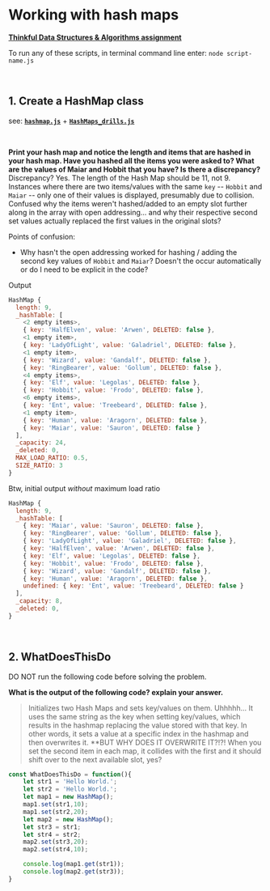 # Working with hash maps

**[Thinkful Data Structures & Algorithms assignment](https://courses.thinkful.com/dsa-v1/checkpoint/7#assignment)**

To run any of these scripts, in terminal command line enter: `node script-name.js`

<br />

## 1. Create a HashMap class

see: **[`hashmap.js`](https://github.com/artificialarea/DSA-Hashmaps/blob/main/hashmap.js)** + **[`HashMaps_drills.js`](https://github.com/artificialarea/DSA-Hashmaps/blob/main/HashMaps_drills.js)**

<br />

**Print your hash map and notice the length and items that are hashed in your hash map. Have you hashed all the items you were asked to? What are the values of Maiar and Hobbit that you have? Is there a discrepancy?** Discrepancy? Yes. The length of the Hash Map should be 11, not 9. Instances where there are two items/values with the same `key` -- `Hobbit` and `Maiar` -- only one of their values is displayed, presumably due to collision. Confused why the items weren't hashed/added to an empty slot further along in the array with open addressing... and why their respective second set values actually replaced the first values in the original slots?

Points of confusion:

* Why hasn't the open addressing worked for hashing / adding the second key values of `Hobbit` and `Maiar`? Doesn't the occur automatically or do I need to be explicit in the code?


Output
```js
HashMap {
  length: 9,
  _hashTable: [
    <2 empty items>,
    { key: 'HalfElven', value: 'Arwen', DELETED: false },
    <1 empty item>,
    { key: 'LadyOfLight', value: 'Galadriel', DELETED: false },
    <1 empty item>,
    { key: 'Wizard', value: 'Gandalf', DELETED: false },
    { key: 'RingBearer', value: 'Gollum', DELETED: false },
    <4 empty items>,
    { key: 'Elf', value: 'Legolas', DELETED: false },
    { key: 'Hobbit', value: 'Frodo', DELETED: false },
    <6 empty items>,
    { key: 'Ent', value: 'Treebeard', DELETED: false },
    <1 empty item>,
    { key: 'Human', value: 'Aragorn', DELETED: false },
    { key: 'Maiar', value: 'Sauron', DELETED: false }
  ],
  _capacity: 24,
  _deleted: 0,
  MAX_LOAD_RATIO: 0.5,
  SIZE_RATIO: 3
}

```

Btw, initial output _without_ maximum load ratio
```js
HashMap {
  length: 9,
  _hashTable: [
    { key: 'Maiar', value: 'Sauron', DELETED: false },
    { key: 'RingBearer', value: 'Gollum', DELETED: false },
    { key: 'LadyOfLight', value: 'Galadriel', DELETED: false },
    { key: 'HalfElven', value: 'Arwen', DELETED: false },
    { key: 'Elf', value: 'Legolas', DELETED: false },
    { key: 'Hobbit', value: 'Frodo', DELETED: false },
    { key: 'Wizard', value: 'Gandalf', DELETED: false },
    { key: 'Human', value: 'Aragorn', DELETED: false },
    undefined: { key: 'Ent', value: 'Treebeard', DELETED: false }
  ],
  _capacity: 8,
  _deleted: 0,
}
```



<br />

## 2. WhatDoesThisDo

DO NOT run the following code before solving the problem.

**What is the output of the following code? explain your answer.** 
> Initializes two Hash Maps and sets key/values on them. Uhhhhh... It uses the same string as the key when setting key/values, which results in the hashmap replacing the value stored with that key. In other words, it sets a value at a specific index in the hashmap and then overwrites it. **BUT WHY DOES IT OVERWRITE IT?!?! When you set the second item in each map, it collides with the first and it should shift over to the next available slot, yes?

```js
const WhatDoesThisDo = function(){
    let str1 = 'Hello World.';
    let str2 = 'Hello World.';
    let map1 = new HashMap();
    map1.set(str1,10);
    map1.set(str2,20);
    let map2 = new HashMap();
    let str3 = str1;
    let str4 = str2;
    map2.set(str3,20);
    map2.set(str4,10);

    console.log(map1.get(str1));
    console.log(map2.get(str3));
}
```